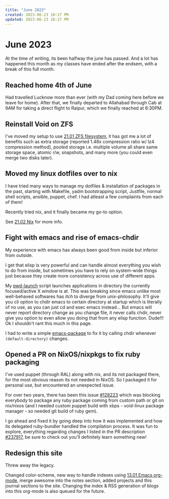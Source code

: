 ```yaml
---
title: "June 2023"
created: 2023-06-23 10:17 PM
updated: 2023-06-23 10:17 PM
---
```


# June 2023

At the time of writing, its been halfway the june has passed. And a lot has happened this month as my classes have ended after the endsem, with a break of this full month.

## Reached home 4th of June

Had travelled Lucknow more than ever (with my Dad coming here before we leave for home). After that, we finally departed to Allahabad through Cab at 9AM for taking a direct flight to Raipur, which we finally reached at 6:30PM.

## Reinstall Void on ZFS

I've moved my setup to use [21.01 ZFS filesystem](/notes/20-29--DevEnvironment/21--Linux/21.01-ZFS.html), it has got me a lot of benefits such as extra storage (reported 1.48x compression ratio w/ lz4 compression method), pooled storage i.e. multiple volume all share same storage space, atomic r/w, snapshots, and many more (you could even merge two disks later).

## Moved my linux dotfiles over to nix

I have tried many ways to manage my dotfiles & installation of packages in the past, starting with Makefile, yadm bootstrapping script, Justfile, normal shell scripts, ansible, puppet, chef. I had atleast a few complaints from each of them!

Recently tried nix, and it finally became my go-to option.

See [21.02 Nix](/notes/20-29--DevEnvironment/21--Linux/21.02-Nix.html) for more info.

## Fight with emacs and rise of emacs-chdir

My experience with emacs has always been good from inside but inferior from outside.

I get that elisp is very powerful and can handle almost everything you wish to do from inside, but sometimes you have to rely on system-wide things just because they create more consistency across use of different apps.

My [pwd-launch](https://github.com/Animeshz/scripts/blob/main/main/pwd-launch) script launches applications in directory the currently focused/active X window is at. This was breaking since emacs unlike most well-behaved softwares has _itch_ to diverge from unix-philosophy. It'll give you cli option to chdir emacs to certain directory at startup which is literally of no use, as you can just cd and exec emacs instead... But emacs will never report directory change as you change file, it never calls chdir, never give you option to even allow you doing that from any elisp function. Dude!!! Ok I shouldn't rant this much in this page.

I had to write a simple [emacs-package](https://github.com/Animeshz/emacs-chdir) to fix it by calling chdir whenever `(default-directory)` changes.

## Opened a PR on NixOS/nixpkgs to fix ruby packaging

I've used puppet (through RAL) along with nix, and its not packaged there, for the most obvious reason its not needed in NixOS. So I packaged it for personal use, but encountered an unexpected issue.

For over two years, there has been this issue [#128223](https://github.com/NixOS/nixpkgs/issues/128223) which was blocking everybody to package any ruby package coming from custom path or git on nix/nixos (and I needed custom puppet build with xbps - void-linux package manager - so needed git build of ruby gem).

I go ahead and fixed it by going deep into how it was implemented and how its delegated ruby-bundler handled the compilation process. It was fun to explore, everything regarding changes I listed in the PR description [#237917](https://github.com/NixOS/nixpkgs/issues/237917), be sure to check out you'll definitely learn something new!

## Redesign this site

Threw away the legacy.

Changed color-scheme, new way to handle indexes using [13.01 Emacs org-mode](http://localhost:5173/site/notes/10-19--Programming/11--Languages/13.01-Emacs.html), merge awesome into the notes section, added projects and this journal sections to the site. Changing the index & RSS generation of blogs into this org-mode is also queued for the future.
